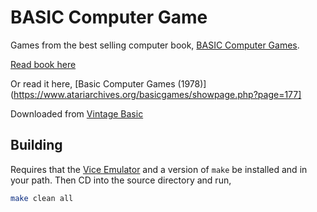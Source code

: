 # BASIC Computer Game

Games from the best selling computer book, [BASIC Computer Games](https://en.wikipedia.org/wiki/BASIC_Computer_Games).

[Read book here](https://annarchive.com/files/Basic_Computer_Games_Microcomputer_Edition.pdf)

Or read it here, [Basic Computer Games (1978)](https://www.atariarchives.org/basicgames/showpage.php?page=177]

Downloaded from [Vintage Basic](http://www.vintage-basic.net/games.html)

## Building

Requires that the [Vice Emulator](https://vice-emu.sourceforge.io/) and a version
of `make` be installed and in your path. Then CD into the source directory and
run,

```sh
make clean all
```
